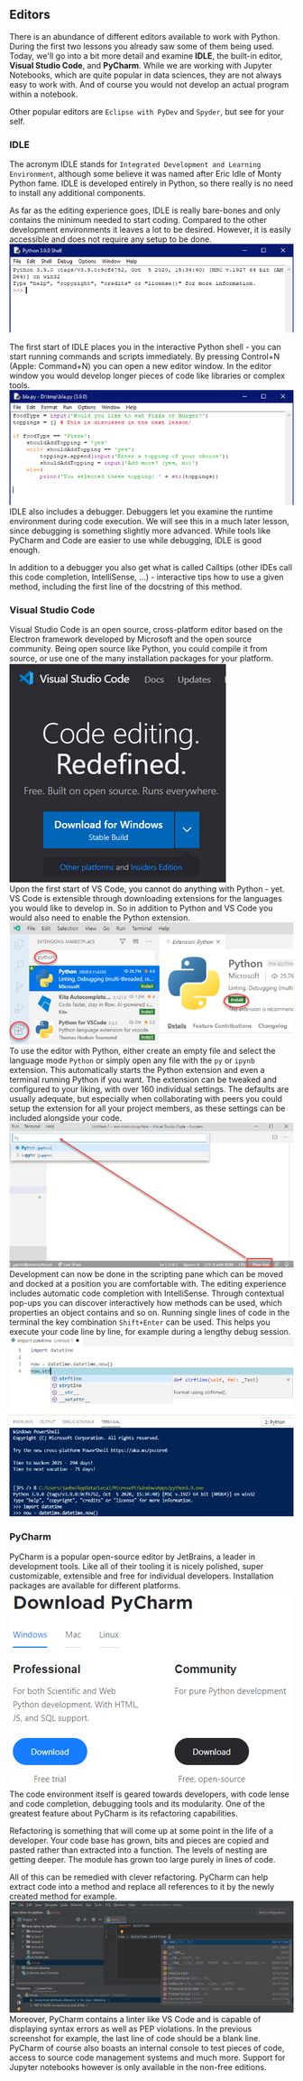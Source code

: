 ﻿## Editors

There is an abundance of different editors available to work with Python. During the first two lessons you already saw some of them being used. Today, we'll go into a bit more detail and examine **IDLE**, the built-in editor, **Visual Studio Code**, and **PyCharm**. While we are working with Jupyter Notebooks, which are quite popular in data sciences, they are not always easy to work with. And of course you would not develop an actual program within a notebook.

Other popular editors are `Eclipse with PyDev` and `Spyder`, but see for your self.

### IDLE

The acronym IDLE stands for `Integrated Development and Learning Environment`, although some believe it was named after Eric Idle of Monty Python fame. IDLE is developed entirely in Python, so there really is no need to install any additional components.

As far as the editing experience goes, IDLE is really bare-bones and only contains the minimum needed to start coding. Compared to the other development environments it leaves a lot to be desired. However, it is easily accessible and does not require any setup to be done.  
![First start of IDLE](./img/Idle.png)  

The first start of IDLE places you in the interactive Python shell - you can start running commands and scripts immediately. By pressing Control+N (Apple: Command+N) you can open a new editor window. In the editor window you would develop longer pieces of code like libraries or complex tools.  
![IDLE editor](./img/IdleEditor.png)  
IDLE also includes a debugger. Debuggers let you examine the runtime environment during code execution. We will see this in a much later lesson, since debugging is something slightly more advanced. While tools like PyCharm and Code are easier to use while debugging, IDLE is good enough.

In addition to a debugger you also get what is called Calltips (other IDEs call this code completion, IntelliSense, ...) - interactive tips how to use a given method, including the first line of the docstring of this method.

### Visual Studio Code

Visual Studio Code is an open source, cross-platform editor based on the Electron framework developed by Microsoft and the open source community. Being open source like Python, you could compile it from source, or use one of the many installation packages for your platform.  
![Downloading Visual Studio Code](./img/Code.png)  
Upon the first start of VS Code, you cannot do anything with Python - yet. VS Code is extensible through downloading extensions for the languages you would like to develop in. So in addition to Python and VS Code you would also need to enable the Python extension.  
![Extending Visual Studio Code](./img/CodeExtension.png)  
To use the editor with Python, either create an empty file and select the language mode `Python` or simply open any file with the `py` or `ipynb` extension. This automatically starts the Python extension and even a terminal running Python if you want. The extension can be tweaked and configured to your liking, with over 160 individual settings. The defaults are usually adequate, but especially when collaborating with peers you could setup the extension for all your project members, as these settings can be included alongside your code.  
![Using Python](./img/ChangingLanguageMode.png)  
Development can now be done in the scripting pane which can be moved and docked at a position you are comfortable with. The editing experience includes automatic code completion with IntelliSense. Through contextual pop-ups you can discover interactively how methods can be used, which properties an object contains and so on. Running single lines of code in the terminal the key combination `Shift+Enter` can be used. This helps you execute your code line by line, for example during a lengthy debug session.  
![IntelliSense](./img/IntelliSense.png) 

### PyCharm

PyCharm is a popular open-source editor by JetBrains, a leader in development tools. Like all of their tooling it is nicely polished, super customizable, extensible and free for individual developers. Installation packages are available for different platforms.  
![PyCharm download](./img/PyCharm.png)  
The code environment itself is geared towards developers, with code lense and code completion, debugging tools and its modularity. One of the greatest feature about PyCharm is its refactoring capabilities. 

Refactoring is something that will come up at some point in the life of a developer. Your code base has grown, bits and pieces are copied and pasted rather than extracted into a function. The levels of nesting are getting deeper. The module has grown too large purely in lines of code. 

All of this can be remedied with clever refactoring. PyCharm can help extract code into a method and replace all references to it by the newly created method for example.  
![PyCharm editor](./img/PyCharmEditor.png)  
Moreover, PyCharm contains a linter like VS Code and is capable of displaying syntax errors as well as PEP violations. In the previous screenshot for example, the last line of code should be a blank line. PyCharm of course also boasts an internal console to test pieces of code, access to source code management systems and much more. Support for Jupyter notebooks however is only available in the non-free editions.